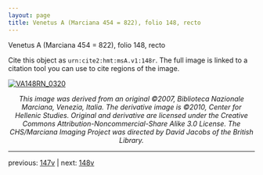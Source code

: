 ```yaml
---
layout: page
title: Venetus A (Marciana 454 = 822), folio 148, recto
---
```


Venetus A (Marciana 454 = 822), folio 148, recto

Cite this object as `urn:cite2:hmt:msA.v1:148r`.  The full image is linked to a citation tool you can use to cite regions of the image.

[![VA148RN_0320](http://www.homermultitext.org/iipsrv?IIIF=/project/homer/pyramidal/deepzoom/hmt/vaimg/2017a/VA148RN_0320.tif/full/800,/0/default.jpg)](http://www.homermultitext.org/ict2/?urn=urn:cite2:hmt:vaimg.2017a:VA148RN_0320) 

<p style="text-align: center; font-style: italic;">This image was derived from an original ©2007, Biblioteca Nazionale Marciana, Venezia, Italia. The derivative image is ©2010, Center for Hellenic Studies. Original and derivative are licensed under the Creative Commons Attribution-Noncommercial-Share Alike 3.0 License. The CHS/Marciana Imaging Project was directed by David Jacobs of the British Library.</p>

---

previous: [147v](../147v/) | next: [148v](../148v/)